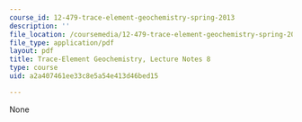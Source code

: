 ```yaml
---
course_id: 12-479-trace-element-geochemistry-spring-2013
description: ''
file_location: /coursemedia/12-479-trace-element-geochemistry-spring-2013/a2a407461ee33c8e5a54e413d46bed15_MIT12_479S13_lec8.pdf
file_type: application/pdf
layout: pdf
title: Trace-Element Geochemistry, Lecture Notes 8
type: course
uid: a2a407461ee33c8e5a54e413d46bed15

---
```

None